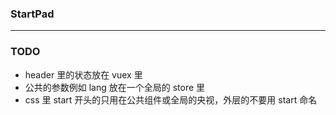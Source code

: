 ### StartPad

---

### TODO

- header 里的状态放在 vuex 里
- 公共的参数例如 lang 放在一个全局的 store 里
- css 里 start 开头的只用在公共组件或全局的央视，外层的不要用 start 命名
